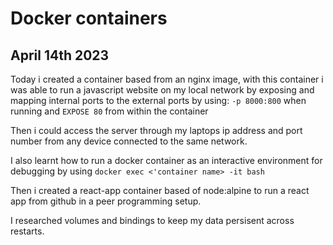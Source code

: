 # Docker containers 

## April 14th 2023 
Today i created a container based from an nginx image, with this container i was able to run a javascript website on my local network by exposing and mapping
internal ports to the external ports by using: `-p 8000:800` when running and `EXPOSE 80` from within the container 

Then i could access the server through my laptops ip address and port number from any device connected to the same network.

I also learnt how to run a docker container as an interactive environment for debugging by using `docker exec <'container name> -it bash` 

Then i created a react-app container based of node:alpine to run a react app from github in a peer programming setup.

I researched volumes and bindings to keep my data persisent across restarts. 

